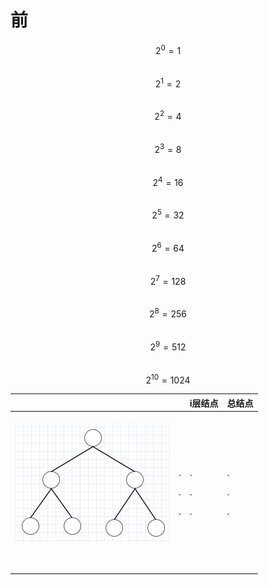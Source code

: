 # 前

$$2^0=1$$   
$$2^1=2$$  
$$2^2=4$$  
$$2^3=8$$  
$$2^4=16$$  
$$2^5=32$$  
$$2^6=64$$  
$$2^7=128$$  
$$2^8=256$$  
$$2^9=512$$  
$$2^10=1024$$

<table>
  <thead>
    <tr>
      <th style="text-align:left"></th>
      <th style="text-align:left"></th>
      <th style="text-align:left">i&#x5C42;&#x7ED3;&#x70B9;</th>
      <th style="text-align:left">&#x603B;&#x7ED3;&#x70B9;</th>
    </tr>
  </thead>
  <tbody>
    <tr>
      <td style="text-align:left">
        <p>
          <img src="../.gitbook/assets/image (23).png" alt/>
        </p>
        <p>
          <br />
        </p>
        <p></p>
        <p></p>
      </td>
      <td style="text-align:left">
        <p></p>
        <p></p>
        <p></p>
        <p></p>
        <p></p>
        <p></p>
        <p></p>
        <p>.</p>
        <p>.</p>
        <p>.</p>
        <p></p>
      </td>
      <td style="text-align:left">
        <p></p>
        <p></p>
        <p></p>
        <p></p>
        <p></p>
        <p></p>
        <p></p>
        <p>.</p>
        <p>.</p>
        <p>.</p>
        <p></p>
      </td>
      <td style="text-align:left">
        <p></p>
        <p></p>
        <p></p>
        <p></p>
        <p></p>
        <p></p>
        <p></p>
        <p>.</p>
        <p>.</p>
        <p>.</p>
        <p></p>
      </td>
    </tr>
  </tbody>
</table>
